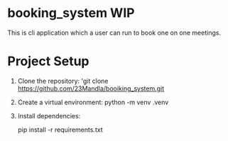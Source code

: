 # booking_system WIP

This is cli application which a user can run to book one on one meetings.

# Project Setup

1. Clone the repository:
    'git clone https://github.com/23Mandla/booiking_system.git

2. Create a virtual environment:
    python -m venv .venv

3. Install dependencies:

    pip install -r requirements.txt